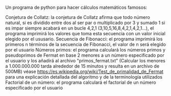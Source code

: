 Un programa de python para hacer cálculos matemáticos famosos:

Conjetura de Collatz: la conjetura de Collatz afirma que todo número natural, si es dividido entre dos al ser par o multiplicado por 3 y sumado 1 si es impar siempre acabará en un bucle 4,2,1 (3,10,5,16,8,4,2,1,4,2,1...), el programa imprimirá los valores que toma esta secuencia con un valor inicial elegido por el ususario.
Secuencia de Fibonacci: el programa imprimirá los primeros n términos de la secuencia de Fibonacci, el valor de n será elegido por el usuario
Números primos: el programa calculará los números primos y pseudoprimos de Fermat en base 2 menores a un número especificado por el usuario y los añadirá al archivo "primos_fermat.txt" (Calcular los menores a 1.000.000.000 tarda alrededor de 15 minutos y resulta en un archivo de 500MB) véase https://es.wikipedia.org/wiki/Test_de_primalidad_de_Fermat para una explicación detallada del algoritmo y de la terminología utilizados 
Factorial de un número: el programa calculará el factorial de un número especificado por el usuario

